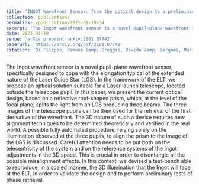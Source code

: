 ```yaml
---
title: "INGOT Wavefront Sensor: from the optical design to a preliminary laboratory test"
collection: publications
permalink: /publication/2021-01-19-34
excerpt: 'The Ingot wavefront sensor is a novel pupil-plane wavefront sensor, specifically designed to cope with the elongation typical of the extended nature of the Laser Guide Star (LGS). In the framework of the ELT, we propose an optical solution suitable for a Laser launch telescope, located outside the telescope pupil. In this paper, we present the current optical design, based on a reflective roof-shaped prism, which, at the level of the focal plane, splits the light from an LGS producing three beams. The three images of the telescope pupils can be then used for the retrieval of the first derivative of the wavefront. The 3D nature of such a device requires new alignment techniques to be determined theoretically and verified in the real world. A possible fully automated procedure, relying solely on the illumination observed at the three pupils, to align the prism to the image of the LGS is discussed. Careful attention needs to be put both on the telecentricity of the system and on the reference systems of the Ingot adjustments in the 3D space. This is crucial in order to disentangle all the possible misalignment effects. In this context, we devised a test-bench able to reproduce, in a scaled manner, the 3D illumination that the Ingot will face at the ELT, in order to validate the design and to perform preliminary tests of phase retrieval.'
date: 2021-01-19
venue: 'arXiv preprint arXiv:2101.07742'
paperurl: 'https://arxiv.org/pdf/2101.07742'
citation: 'Di Filippo, Simone &amp; Greggio, Davide &amp; Bergomi, Maria &amp; Radhakrishnan Santhakumari, Kalyan Kumar &amp; Portaluri, Elisa &amp; Viotto, Valentina &amp; Arcidiacono, Carmelo &amp; Magrin, Demetrio &amp; Marafatto, Luca &amp; Dima, Marco &amp; Ragazzoni, Roberto &amp; Janin-Potiron, Pierre &amp; Schatz, Lauren &amp; Neichel, Benoit &amp; Fauvarque, Olivier &amp; Fusco, Thierry. (2021). INGOT Wavefront Sensor: from the optical design to a preliminary laboratory test. '
---
```

The Ingot wavefront sensor is a novel pupil-plane wavefront sensor, specifically designed to cope with the elongation typical of the extended nature of the Laser Guide Star (LGS). In the framework of the ELT, we propose an optical solution suitable for a Laser launch telescope, located outside the telescope pupil. In this paper, we present the current optical design, based on a reflective roof-shaped prism, which, at the level of the focal plane, splits the light from an LGS producing three beams. The three images of the telescope pupils can be then used for the retrieval of the first derivative of the wavefront. The 3D nature of such a device requires new alignment techniques to be determined theoretically and verified in the real world. A possible fully automated procedure, relying solely on the illumination observed at the three pupils, to align the prism to the image of the LGS is discussed. Careful attention needs to be put both on the telecentricity of the system and on the reference systems of the Ingot adjustments in the 3D space. This is crucial in order to disentangle all the possible misalignment effects. In this context, we devised a test-bench able to reproduce, in a scaled manner, the 3D illumination that the Ingot will face at the ELT, in order to validate the design and to perform preliminary tests of phase retrieval.
